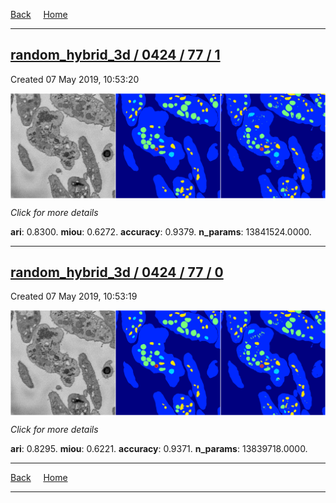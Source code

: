 
[Back](..)&nbsp;&nbsp;&nbsp;&nbsp;&nbsp;[Home](https://leapmanlab.github.io/snapshots)

---

<div class="summary"><a href="1"><h2>random_hybrid_3d / 0424 / 77 / 1</h2></a><p>Created 07 May 2019, 10:53:20
</p><a href="1"><img src="1/media/summary.png" align="center"></a><p>
<i>Click for more details</i>
</p></div>

**ari**: 0.8300. **miou**: 0.6272. **accuracy**: 0.9379. **n_params**: 13841524.0000. 

---

<div class="summary"><a href="0"><h2>random_hybrid_3d / 0424 / 77 / 0</h2></a><p>Created 07 May 2019, 10:53:19
</p><a href="0"><img src="0/media/summary.png" align="center"></a><p>
<i>Click for more details</i>
</p></div>

**ari**: 0.8295. **miou**: 0.6221. **accuracy**: 0.9371. **n_params**: 13839718.0000. 

---

[Back](..)&nbsp;&nbsp;&nbsp;&nbsp;&nbsp;[Home](https://leapmanlab.github.io/snapshots)

---